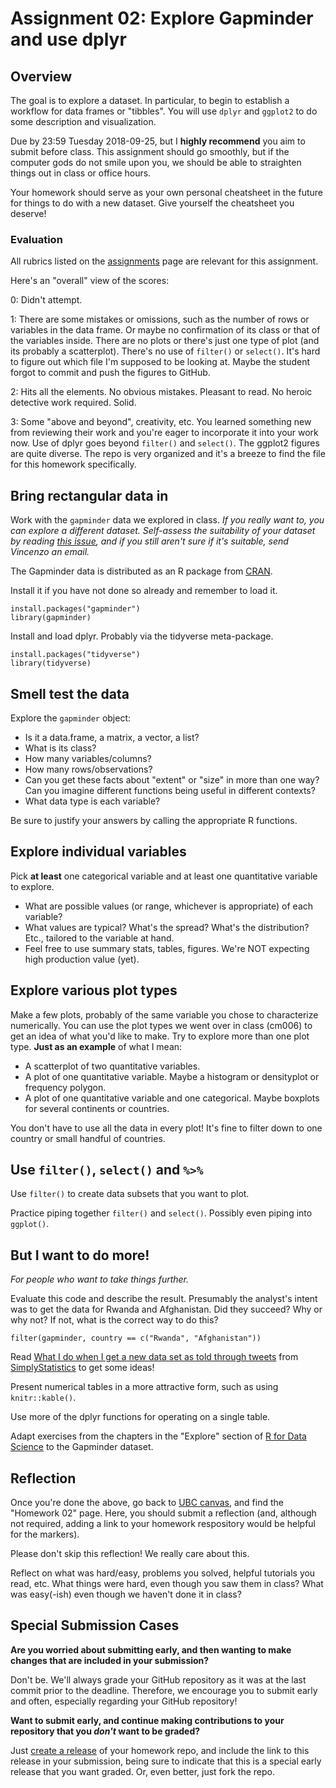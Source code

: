 # Assignment 02: Explore Gapminder and use dplyr

## Overview

The goal is to explore a dataset. In particular, to begin to establish a workflow for data frames or "tibbles". You will use `dplyr` and `ggplot2` to do some description and visualization.

Due by 23:59 Tuesday 2018-09-25, but I **highly recommend** you aim to submit before class. This assignment should go smoothly, but if the computer gods do not smile upon you, we should be able to straighten things out in class or office hours.

Your homework should serve as your own personal cheatsheet in the future for things to do with a new dataset. Give yourself the cheatsheet you deserve!

### Evaluation

All rubrics listed on the [assignments](http://stat545.com/Classroom/assignments/) page are relevant for this assignment.

Here's an "overall" view of the scores:

0: Didn't attempt.

1: There are some mistakes or omissions, such as the number of rows or variables in the data frame. Or maybe no confirmation of its class or that of the variables inside. There are no plots or there's just one type of plot (and its probably a scatterplot). There's no use of `filter()` or `select()`. It's hard to figure out which file I'm supposed to be looking at. Maybe the student forgot to commit and push the figures to GitHub.

2: Hits all the elements. No obvious mistakes. Pleasant to read. No heroic detective work required. Solid.

3: Some "above and beyond", creativity, etc. You learned something new from reviewing their work and you're eager to incorporate it into your work now. Use of dplyr goes beyond `filter()` and `select()`. The ggplot2 figures are quite diverse. The repo is very organized and it's a breeze to find the file for this homework specifically.

## Bring rectangular data in

Work with the `gapminder` data we explored in class. *If you really want to, you can explore a different dataset. Self-assess the suitability of your dataset by reading [this issue](https://github.com/STAT545-UBC/Discussion/issues/115), and if you still aren't sure if it's suitable, send Vincenzo an email.*

The Gapminder data is distributed as an R package from [CRAN](https://cran.r-project.org/web/packages/gapminder/index.html).

Install it if you have not done so already and remember to load it.

```
install.packages("gapminder")
library(gapminder)
```

Install and load dplyr. Probably via the tidyverse meta-package.

```
install.packages("tidyverse")
library(tidyverse)
```

## Smell test the data

Explore the `gapminder` object:

* Is it a data.frame, a matrix, a vector, a list?
* What is its class?
* How many variables/columns?
* How many rows/observations?
* Can you get these facts about "extent" or "size" in more than one way? Can you imagine different functions being useful in different contexts?
* What data type is each variable?

Be sure to justify your answers by calling the appropriate R functions. 

## Explore individual variables

Pick __at least__ one categorical variable and at least one quantitative variable to explore.

* What are possible values (or range, whichever is appropriate) of each variable?
* What values are typical? What's the spread? What's the distribution? Etc., tailored to the variable at hand.
* Feel free to use summary stats, tables, figures. We're NOT expecting high production value (yet).

## Explore various plot types

Make a few plots, probably of the same variable you chose to characterize numerically. You can use the plot types we went over in class (cm006) to get an idea of what you'd like to make. Try to explore more than one plot type. **Just as an example** of what I mean:

* A scatterplot of two quantitative variables.
* A plot of one quantitative variable. Maybe a histogram or densityplot or frequency polygon.
* A plot of one quantitative variable and one categorical. Maybe boxplots for several continents or countries.

You don't have to use all the data in every plot! It's fine to filter down to one country or small handful of countries.

## Use `filter()`, `select()` and `%>%`

Use `filter()` to create data subsets that you want to plot.

Practice piping together `filter()` and `select()`. Possibly even piping into `ggplot()`.

## But I want to do more!

*For people who want to take things further.*

Evaluate this code and describe the result. Presumably the analyst's intent was to get the data for Rwanda and Afghanistan. Did they succeed? Why or why not? If not, what is the correct way to do this?

```
filter(gapminder, country == c("Rwanda", "Afghanistan"))
```

Read [What I do when I get a new data set as told through tweets](http://simplystatistics.org/2014/06/13/what-i-do-when-i-get-a-new-data-set-as-told-through-tweets/) from [SimplyStatistics](http://simplystatistics.org) to get some ideas!

Present numerical tables in a more attractive form, such as using `knitr::kable()`.

Use more of the dplyr functions for operating on a single table.

Adapt exercises from the chapters in the "Explore" section of [R for Data Science](http://r4ds.had.co.nz) to the Gapminder dataset.

## Reflection

Once you're done the above, go back to [UBC canvas](https://canvas.ubc.ca/), and find the "Homework 02" page. Here, you should submit a reflection (and, although not required, adding a link to your homework respository would be helpful for the markers). 

Please don't skip this reflection! We really care about this.

Reflect on what was hard/easy, problems you solved, helpful tutorials you read, etc. What things were hard, even though you saw them in class? What was easy(-ish) even though we haven't done it in class?

## Special Submission Cases

**Are you worried about submitting early, and then wanting to make changes that are included in your submission?**

Don't be. We'll always grade your GitHub repository as it was at the last commit prior to the deadline. Therefore, we encourage you to submit early and often, especially regarding your GitHub repository!

**Want to submit early, and continue making contributions to your repository that you _don't_ want to be graded?**

Just [create a release](https://help.github.com/articles/creating-releases/) of your homework repo, and include the link to this release in your submission, being sure to indicate that this is a special early release that you want graded. Or, even better, just fork the repo.
